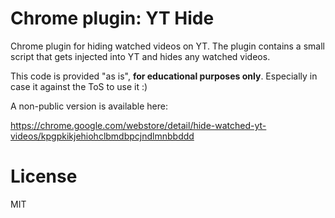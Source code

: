 # Chrome plugin: YT Hide

Chrome plugin for hiding watched videos on YT. The plugin contains a small script that gets injected into YT and hides any watched videos.

This code is provided "as is", **for educational purposes only**. Especially in case it against the ToS to use it :)

A non-public version is available here:

https://chrome.google.com/webstore/detail/hide-watched-yt-videos/kpgpkikjehiohclbmdbpcjndlmnbbddd

# License
MIT
